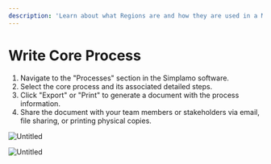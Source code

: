 ```yaml
---
description: 'Learn about what Regions are and how they are used in a Medusa backend. Regions represent at least one country on the Medusa backend.'
---
```


# **Write Core Process**

1. Navigate to the "Processes" section in the Simplamo software.
2. Select the core process and its associated detailed steps.
3. Click "Export" or "Print" to generate a document with the process information.
4. Share the document with your team members or stakeholders via email, file sharing, or printing physical copies.

![Untitled](https://simplamo.s3.ap-southeast-1.amazonaws.com/demo/ace68075-8a93-4010-9b5a-30965ecceaa0.png)

![Untitled](https://simplamo.s3.ap-southeast-1.amazonaws.com/demo/ddd38547-3cec-490f-b116-20a97b9c9e07.png)

